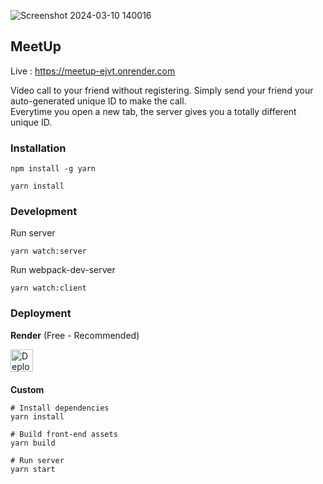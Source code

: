 ![Screenshot 2024-03-10 140016](https://github.com/its-akashjha/MeetUp/assets/82963534/acc6e1da-6bf5-4289-89f8-55a34b7ac5e1)


## MeetUp
Live : https://meetup-ejvt.onrender.com


  
Video call to your friend without registering. 
Simply send your friend your auto-generated unique ID to make the call.  
Everytime you open a new tab, the server gives you a totally different unique ID.

### Installation

```
npm install -g yarn

yarn install
```

### Development

Run server
```
yarn watch:server
```

Run webpack-dev-server
```
yarn watch:client
```


### Deployment

**Render** (Free - Recommended)

<a href="https://render.com/deploy?repo=https://github.com/nguymin4/react-videocall/tree/production" style="display: block; margin-bottom: 20px">
  <img src="https://render.com/images/deploy-to-render-button.svg" alt="Deploy to Render" height="36px">
</a>

**Custom**
```
# Install dependencies
yarn install

# Build front-end assets
yarn build

# Run server
yarn start
```

